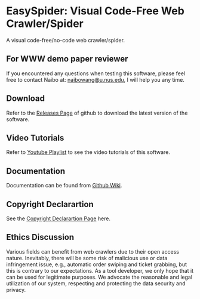 <!-- # 请您Star Please Star

如果你觉得此工具不错，请轻轻点击此页面右上角**Star**按钮增加项目曝光度，谢谢！

If you think this tool is good, please gently click the **Star** button in the upper right corner at this page to increase the project exposure, thank you! -->

# EasySpider: Visual Code-Free Web Crawler/Spider

A visual code-free/no-code web crawler/spider.

## For WWW demo paper reviewer

If you encountered any questions when testing this software, please feel free to contact Naibo at: naibowang@u.nus.edu, I will help you any time.

## Download

Refer to the [Releases Page](https://github.com/NaiboWang/EasySpider/releases) of github to download the latest version of the software.

## Video Tutorials

Refer to [Youtube Playlist](https://youtube.com/playlist?list=PL0kEFEkWrT7mt9MUlEBV2DTo1QsaanUTp) to see the video tutorials of this software.

## Documentation

Documentation can be found from [Github Wiki](https://github.com/NaiboWang/EasySpider/wiki).

## Copyright Declarartion

See the [Copyright Declarartion Page](https://github.com/NaiboWang/EasySpider/blob/master/media/readme_back.md) here.

## Ethics Discussion
Various fields can benefit from web crawlers due to their open access nature.
Inevitably, there will be some risk of malicious use or data infringement issue, 
e.g., automatic order swiping and ticket grabbing,
but this is contrary to our expectations.
As a tool developer, we only hope that it can be used for legitimate purposes.
We advocate the reasonable and legal utilization of our system, 
respecting and protecting the data security and privacy.